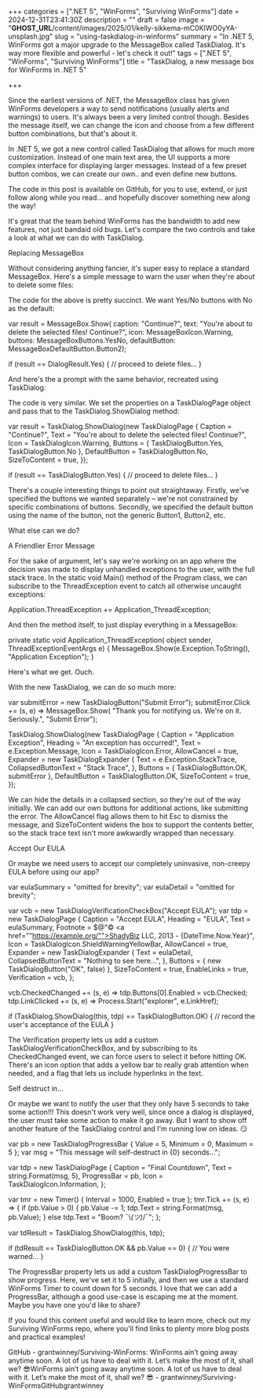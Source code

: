 +++
categories = [".NET 5", "WinForms", "Surviving WinForms"]
date = 2024-12-31T23:41:30Z
description = ""
draft = false
image = "__GHOST_URL__/content/images/2025/01/kelly-sikkema-mC0KIWO0yYA-unsplash.jpg"
slug = "using-taskdialog-in-winforms"
summary = "In .NET 5, WinForms got a major upgrade to the MessageBox called TaskDialog. It's way more flexible and powerful - let's check it out!"
tags = [".NET 5", "WinForms", "Surviving WinForms"]
title = "TaskDialog, a new message box for WinForms in .NET 5"

+++


Since the earliest versions of .NET, the MessageBox class has given WinForms developers a way to send notifications (usually alerts and warnings) to users. It's always been a very limited control though. Besides the message itself, we can change the icon and choose from a few different button combinations, but that's about it.

In .NET 5, we got a new control called TaskDialog that allows for much more customization. Instead of one main text area, the UI supports a more complex interface for displaying larger messages. Instead of a few preset button combos, we can create our own.. and even define new buttons.



The code in this post is available on GitHub, for you to use, extend, or just follow along while you read... and hopefully discover something new along the way!



It's great that the team behind WinForms has the bandwidth to add new features, not just bandaid old bugs. Let's compare the two controls and take a look at what we can do with TaskDialog.


Replacing MessageBox

Without considering anything fancier, it's super easy to replace a standard MessageBox. Here's a simple message to warn the user when they're about to delete some files:

The code for the above is pretty succinct. We want Yes/No buttons with No as the default:

var result = MessageBox.Show(
    caption: "Continue?",
    text: "You're about to delete the selected files! Continue?",
    icon: MessageBoxIcon.Warning,
    buttons: MessageBoxButtons.YesNo,
    defaultButton: MessageBoxDefaultButton.Button2);

if (result == DialogResult.Yes)
{
    // proceed to delete files...
}

And here's the a prompt with the same behavior, recreated using TaskDialog:

The code is very similar. We set the properties on a TaskDialogPage object and pass that to the TaskDialog.ShowDialog method:

var result = TaskDialog.ShowDialog(new TaskDialogPage
{
    Caption = "Continue?",
    Text = "You're about to delete the selected files! Continue?",
    Icon = TaskDialogIcon.Warning,
    Buttons = { TaskDialogButton.Yes, TaskDialogButton.No },
    DefaultButton = TaskDialogButton.No,
    SizeToContent = true,
});

if (result == TaskDialogButton.Yes)
{
    // proceed to delete files...
}

There's a couple interesting things to point out straightaway. Firstly, we've specified the buttons we wanted separately – we're not constrained by specific combinations of buttons. Secondly, we specified the default button using the name of the button, not the generic Button1, Button2, etc.

What else can we do?


A Friendlier Error Message

For the sake of argument, let's say we're working on an app where the decision was made to display unhandled exceptions to the user, with the full stack trace. In the static void Main() method of the Program class, we can subscribe to the ThreadException event to catch all otherwise uncaught exceptions:

Application.ThreadException += Application_ThreadException;

And then the method itself, to just display everything in a MessageBox:

private static void Application_ThreadException(
    object sender, ThreadExceptionEventArgs e)
{
    MessageBox.Show(e.Exception.ToString(), "Application Exception");
}

Here's what we get. Ouch.

With the new TaskDialog, we can do so much more:

var submitError = new TaskDialogButton("Submit Error");
submitError.Click += (s, e) => MessageBox.Show(
    "Thank you for notifying us. We're on it. Seriously.", "Submit Error");

TaskDialog.ShowDialog(new TaskDialogPage
{
    Caption = "Application Exception",
    Heading = "An exception has occurred!",
    Text = e.Exception.Message,
    Icon = TaskDialogIcon.Error,
    AllowCancel = true,
    Expander = new TaskDialogExpander
    {
        Text = e.Exception.StackTrace,
        CollapsedButtonText = "Stack Trace",
    },
    Buttons = { TaskDialogButton.OK, submitError },
    DefaultButton = TaskDialogButton.OK,
    SizeToContent = true,
});

We can hide the details in a collapsed section, so they're out of the way initially. We can add our own buttons for additional actions, like submitting the error. The AllowCancel flag allows them to hit Esc to dismiss the message, and SizeToContent widens the box to support the contents better, so the stack trace text isn't more awkwardly wrapped than necessary.


Accept Our EULA

Or maybe we need users to accept our completely uninvasive, non-creepy EULA before using our app?

var eulaSummary = "omitted for brevity";
var eulaDetail = "omitted for brevity";

var vcb = new TaskDialogVerificationCheckBox("Accept EULA");
var tdp = new TaskDialogPage
{
    Caption = "Accept EULA",
    Heading = "EULA",
    Text = eulaSummary,
    Footnote = $@"© <a href=""https://example.org/"">ShadyBiz LLC</a>, 2013 - {DateTime.Now.Year}",
    Icon = TaskDialogIcon.ShieldWarningYellowBar,
    AllowCancel = true,
    Expander = new TaskDialogExpander
    {
        Text = eulaDetail,
        CollapsedButtonText = "Nothing to see here...",
    },
    Buttons = { new TaskDialogButton("OK", false) },
    SizeToContent = true,
    EnableLinks = true,
    Verification = vcb,
};

vcb.CheckedChanged += (s, e) => tdp.Buttons[0].Enabled = vcb.Checked;
tdp.LinkClicked += (s, e) => Process.Start("explorer", e.LinkHref);

if (TaskDialog.ShowDialog(this, tdp) == TaskDialogButton.OK)
{
    // record the user's acceptance of the EULA
}

The Verification property lets us add a custom TaskDialogVerificationCheckBox, and by subscribing to its CheckedChanged event, we can force users to select it before hitting OK. There's an icon option that adds a yellow bar to really grab attention when needed, and a flag that lets us include hyperlinks in the text.


Self destruct in...

Or maybe we want to notify the user that they only have 5 seconds to take some action!!! This doesn't work very well, since once a dialog is displayed, the user must take some action to make it go away. But I want to show off another feature of the TaskDialog control and I'm running low on ideas. 😏

var pb = new TaskDialogProgressBar { Value = 5, Minimum = 0, Maximum = 5 };
var msg = "This message will self-destruct in {0} seconds...";

var tdp = new TaskDialogPage
{
    Caption = "Final Countdown",
    Text = string.Format(msg, 5),
    ProgressBar = pb,
    Icon = TaskDialogIcon.Information,
};

var tmr = new Timer() { Interval = 1000, Enabled = true };
tmr.Tick += (s, e) =>
{
    if (pb.Value > 0)
    {
        pb.Value -= 1;
        tdp.Text = string.Format(msg, pb.Value);
    }
    else
        tdp.Text = "Boom? ¯\\_(ツ)_/¯";
};

var tdResult = TaskDialog.ShowDialog(this, tdp);

if (tdResult == TaskDialogButton.OK && pb.Value == 0)
{
    // You were warned...
}

The ProgressBar property lets us add a custom TaskDialogProgressBar to show progress. Here, we've set it to 5 initially, and then we use a standard WinForms Timer to count down for 5 seconds. I love that we can add a ProgressBar, although a good use-case is escaping me at the moment. Maybe you have one you'd like to share?

If you found this content useful and would like to learn more, check out my Surviving WinForms repo, where you'll find links to plenty more blog posts and practical examples!

GitHub - grantwinney/Surviving-WinForms: WinForms ain’t going away anytime soon. A lot of us have to deal with it. Let’s make the most of it, shall we? 😎WinForms ain’t going away anytime soon. A lot of us have to deal with it. Let’s make the most of it, shall we? 😎 - grantwinney/Surviving-WinFormsGitHubgrantwinney
